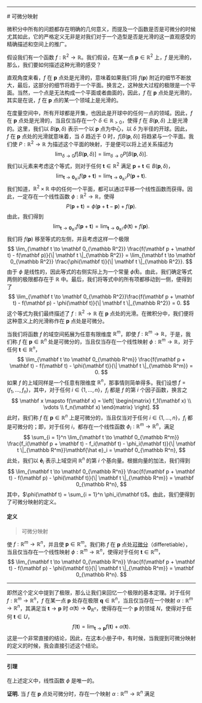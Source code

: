 <hr
	id = "artInfo"
	lang = "zh"
>
# 可微分映射

微积分中所有的问题都存在明确的几何意义，而提及一个函数是否是可微分的时候尤其如此，它的严格定义无非是对我们对于一个造型是否是光滑的这一直观感受的精确描述和空间上的推广。

假设我们有一个函数 $f: \mathbb R^2 \to \mathbb R$。我们假设，在某一点 $\mathbf p \in \mathbb R^2$ 上，$f$ 是光滑的，那么，我们要如何描述这种光滑的感受？

直观角度来看，$f$ 在 $\mathbf p$ 点处是光滑的，意味着如果我们将 $f(\mathbf p)$ 附近的细节不断放大，最后，这部分的细节将趋于一个平面。换言之，这种放大过程的极限是一个平面。当然，一个点是无法构成一个平面或者曲面的，因此，$f$ 在 $\mathbf p$ 点处是光滑的，其实是在说，$f$ 在 $\mathbf p$ 点的某一个领域上是光滑的。

在度量空间中，所有开球都是开集，也因此是开球中的任何一点的领域。因此，$f$ 在 $\mathbf p$ 点处是光滑的，当且仅当存在一个 $\delta \in \mathbb R_{> 0}$，使得 $f$ 在 $B(\mathbf p, \delta)$ 上是光滑的。这里，我们以 $B(\mathbf p, \delta)$ 表示一个以 $\mathbf p$ 点为中心，以 $\delta$ 为半径的开球。因此，$f$ 在 $\mathbf p$ 点处的光滑就意味着，当 $\delta$ 趋近于 $0$ 时，$f[B(\mathbf p, \delta)]$ 将趋紧与一个平面。我们使 $P: \mathbb R^2 \to \mathbb R$ 为描述这个平面的映射，于是便可以将上述关系描述为
$$
\lim_{\delta \to 0}f[B(\mathbf p, \delta)] = \lim_{\delta \to 0} P[B(\mathbf p, \delta)].
$$
我们以元素来考虑这个等式，则对于任何 $\mathbf t \in \mathbb R^2$ 满足 $\mathbf p + \mathbf t \in B(\mathbf p, \delta)$，
$$
\lim_{\mathbf t \to \mathbf 0_{\mathbb R^2}} f(\mathbf p + \mathbf t) = \lim_{\mathbf t \to \mathbf 0_{\mathbb R^2}} P(\mathbf p + \mathbf t).
$$
我们知道，$\mathbb R^2 \times \mathbb R$ 中的任何一个平面，都可以通过平移一个线性函数而获得。因此，一定存在一个线性函数 $\phi:\mathbb R^2 \to \mathbb R$，使得
$$
P(\mathbf p + \mathbf t) = \phi(\mathbf p + \mathbf t - \mathbf p) + f(\mathbf p) .
$$
由此，我们得到
$$
\lim_{\mathbf t \to \mathbf 0_{\mathbb R^2}} f(\mathbf p + \mathbf t) = \lim_{\mathbf t \to \mathbf 0_{\mathbb R^2}} \phi(\mathbf t) + f(\mathbf p).
$$
我们将 $f(\mathbf p)$ 移至等式的左侧，并且考虑这样一个极限
$$
\lim_{\mathbf t \to \mathbf 0_{\mathbb R^2}} \frac{f(\mathbf p + \mathbf t) - f(\mathbf p)}{\| \mathbf t \|_{\mathbb R^2}} = \lim_{\mathbf t \to \mathbf 0_{\mathbb R^2}} \frac{\phi(\mathbf t)}{\| \mathbf t \|_{\mathbb R^2}}.
$$
由于 $\phi$ 是线性的，因此等式的右侧实际上为一个常量 $\phi(\mathbf{\hat t})$。由此，我们确定等式两侧的极限都存在于 $\mathbb R$ 中。最后，我们将等式中的所有项都移动到一侧，便得到了
$$
\lim_{\mathbf t \to \mathbf 0_{\mathbb R^2}}\frac{f(\mathbf p + \mathbf t) - f(\mathbf p) - \phi(\mathbf t)}{\| \mathbf t \|_{\mathbb R^2}} = 0.
$$
这个等式为我们最终描述了 $f:\mathbb R^2 \to \mathbb R$ 在 $\mathbf p$ 点处的光滑。在微积分中，我们便将这种意义上的光滑称作在 $\mathbf p$ 点处是可微分。

当我们将函数 $f$ 的域空间拓展为任意有限维度 $\mathbb R^m$，即使 $f: \mathbb R^m \to \mathbb R$，于是，我们称 $f$ 在 $\mathbf p \in \mathbb R^n$ 处是可微分的，当且仅当存在一个线性映射 $\phi: \mathbb R^m \to \mathbb R$，对于任何 $\mathbf t \in \mathbb R^n$，
$$
\lim_{\mathbf t \to \mathbf 0_{\mathbb R^m}} \frac{f(\mathbf p + \mathbf t) - f(\mathbf t) - \phi(\mathbf t)}{\| \mathbf t \|_{\mathbb R^m}} = 0.
$$
如果 $f$ 的上域同样是一个任意有限维度 $\mathbb R^n$，那事情则简单得多。我们设想 $f = (f_1, \ldots, f_n)$，其中，对于任何 $i \in \{1, \ldots, n\}$，$f_i$ 都是 $f$ 的第 $i$ 个因子函数，换言之
$$
\mathbf x \mapsto f(\mathbf x) =
\left[
\begin{matrix}
f_1(\mathbf x) \\
\vdots \\
f_n(\mathbf x)
\end{matrix}
\right].
$$
此时，我们称 $f$ 在 $\mathbf p \in \mathbb R^n$ 上是可微分的，当且仅当对于任何 $i \in \{1, \ldots, n\}$，$f_i$ 都是可微分的；即，对于任何 $i$，都存在一个线性函数 $\phi_i:\mathbb R^m \to \mathbb R^n$，满足
$$
\sum_{i = 1}^n \lim_{\mathbf t \to \mathbf 0_{\mathbb R^m}} \frac{f_i(\mathbf p + \mathbf t) - f_i(\mathbf t) - \phi_i(\mathbf t)}{\| \mathbf t \|_{\mathbb R^m}}\mathbf{\hat e}_i = \mathbf 0_{\mathbb R^n},
$$
此处，我们以 $\mathbf{\hat e}_i$ 表示上域空间 $\mathbb R^n$ 的第 $i$ 个基向量。根据向量的加法，我们得到
$$
\lim_{\mathbf t \to \mathbf 0_{\mathbb R^n}} \frac{f(\mathbf p + \mathbf t) - f(\mathbf p) - \phi(\mathbf t)}{\| \mathbf t \|_{\mathbb R^m}} = \mathbf 0_{\mathbb R^n},
$$
其中，$\phi(\mathbf t) = \sum_{i = 1}^n \phi_i(\mathbf t)$。由此，我们便得到了可微分映射的定义。

#### 定义

> 可微分映射

使 $f: \mathbb R^m \to \mathbb R^n$，并且使 $\mathbf p \in \mathbb R^m$。我们称 $f$ 在 $\mathbf p$ 点处<u>可微分</u>（differetiable），当且仅当存在一个线性映射 $\phi: \mathbb R^m \to \mathbb R^n$，使得对于任何 $\mathbf t \in \mathbb R^m$，
$$
\lim_{\mathbf t \to \mathbf 0_{\mathbb R^n}} \frac{f(\mathbf p + \mathbf t) - f(\mathbf p) - \phi(\mathbf t)}{\| \mathbf t \|_{\mathbb R^m}} = \mathbf 0_{\mathbb R^n}.
$$

---

即然这个定义中提到了极限，那么让我们来回忆一个极限的基本定理。对于任何 $f: \mathbb R^m \to \mathbb R^n$，$f$ 在某一点 $\mathbf p$ 处存在极限 $\mathbf q \in \mathbb R^n$，当且仅当存在一个映射 $\alpha: \mathbb R^m \to \mathbb R^n$，其满足当 $\mathbf t \to \mathbf p$ 时 $\alpha(\mathbf t) \to \mathbf 0_{\mathbb R^n}$，使得存在一个 $\mathbf p$ 的领域 $N$，使得对于任何 $\mathbf t \in U$，
$$
f(\mathbf t) = \lim_{\mathbf t \to \mathbf p} f(\mathbf t) + \alpha(\mathbf t).
$$
这是一个非常直接的结论，因此，在这本小册子中，有时候，当我提到可微分映射的定义的时候，我会直接引述这个结论。

---

#### 引理

在上述定义中，线性函数 $\phi$ 是唯一的。

**证明.** 当 $f$ 在 $\mathbf p$ 点处可微分时，存在一个映射 $\alpha: \mathbb R^m \to \mathbb R^n$ 满足

